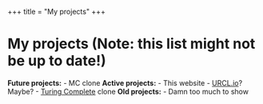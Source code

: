 +++
title = "My projects"
+++

# My projects \(Note: this list might not be up to date\!\)
**Future projects:**
    - MC clone
**Active projects:**
    - This website
    - [URCL.io](https://github.com/funnsam/urcl-io)? Maybe?
    - [Turing Complete](https://store.steampowered.com/app/1444480/Turing_Complete/) clone
**Old projects:**
    - Damn too much to show

